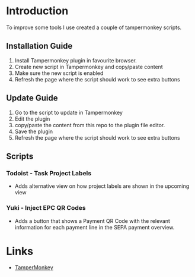 # Introduction
To improve some tools I use created a couple of tampermonkey scripts.

## Installation Guide
1. Install Tampermonkey plugin in favourite browser.
2. Create new script in Tampermonkey and copy/paste content
3. Make sure the new script is enabled
4. Refresh the page where the script should work to see extra buttons

## Update Guide
1. Go to the script to update in Tampermonkey
2. Edit the plugin
3. copy/paste the content from this repo to the plugin file editor.
4. Save the plugin
5. Refresh the page where the script should work to see extra buttons

## Scripts
### Todoist - Task Project Labels
- Adds alternative view on how project labels are shown in the upcoming view

### Yuki - Inject EPC QR Codes
- Adds a button that shows a Payment QR Code with the relevant information for each payment line in the SEPA payment overview.

# Links
- [TamperMonkey](https://www.tampermonkey.net/)
